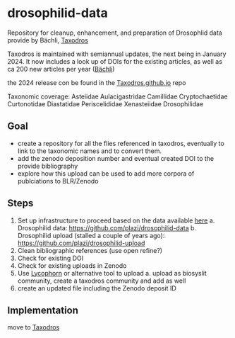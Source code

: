 # drosophilid-data
Repository for cleanup, enhancement, and preparation of Drosophlid data provide by Bächli, [Taxodros](https://www.taxodros.uzh.ch/)

Taxodros is maintained with semiannual updates, the next being in January 2024. It now includes a look up of DOIs for the existing articles, as well as ca 200 new articles per year ([Bächli](https://github.com/plazi/drosophilid-data/issues/20))

the 2024 release con be found in the [Taxodros.github.io](https://taxodros.github.io/) repo

Taxonomic coverage: Asteiidae Aulacigastridae Camillidae Cryptochaetidae Curtonotidae Diastatidae Periscelididae Xenasteiidae Drosophilidae

## Goal
* create a repository for all the flies referenced in taxodros, eventually to link to the taxonomic names and to convert them.
* add the zenodo deposition number and eventual created DOI to the provide bibliography
* explore how this upload can be used to add more corpora of publciations to BLR/Zenodo

## Steps
1. Set up infrastructure to proceed based on the data available [here](https://drive.google.com/drive/u/0/folders/0B_yrQwn4yBySfjBfOFZfNGdvTEhobl9YR21UazlmcWxfNnlzYUM1dFVaS0UtS1JsNTJ6WFU?resourcekey=0-Orz3w0AIiL0lMbN8jdHfPg)
      a. Drosophilid data: https://github.com/plazi/drosophilid-data
      b. Drosophilid upload (stalled a couple of years ago): https://github.com/plazi/drosophilid-upload
2. Clean bibliographic references (use open refine?)
3. Check for existing DOI
4. Check for existing uploads in Zenodo
5. Use [Lycophorn](https://github.com/plazi/lycophron) or alternative tool to upload
      a. upload as biosyslit community, create a taxodros community and add as well
6. create an updated file including the Zenodo deposit ID

## Implementation
move to [Taxodros](https://github.com/TaxoDros/TaxoDros.github.io/issues/19)
